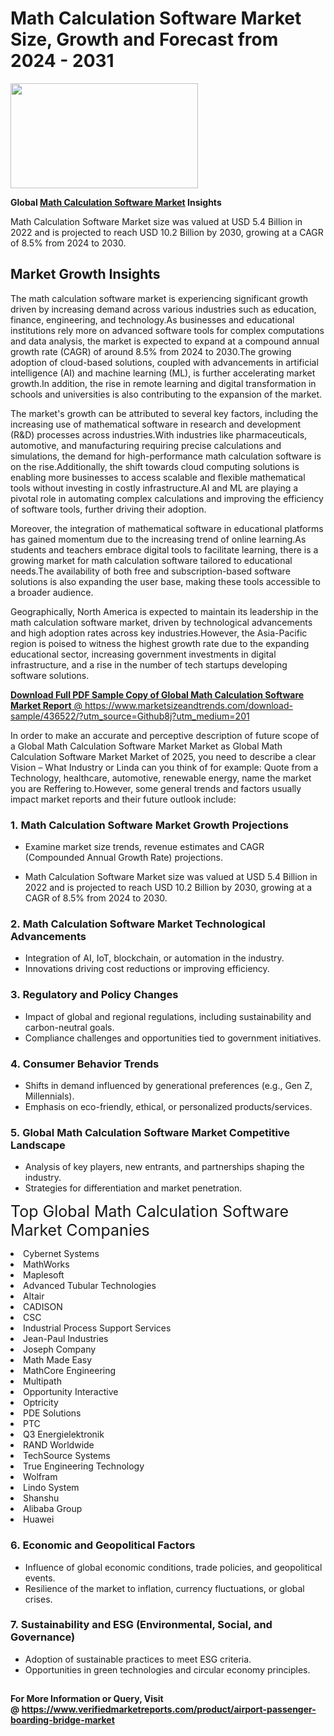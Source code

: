 <H1>Math Calculation Software Market Size, Growth and Forecast from 2024 - 2031</H1><img class="aligncenter size-medium wp-image-584254" src="https://thirdeyenews.in/wp-content/uploads/2024/09/Global-Market-Research-300x168.jpeg" alt="" width="300" height="168" /><p><strong>Global&nbsp;<a href="https://www.marketsizeandtrends.com/download-sample/436522/?utm_source=Github8j?utm_medium=201">Math Calculation Software Market</a> Insights</strong></p><p>Math Calculation Software Market size was valued at USD 5.4 Billion in 2022 and is projected to reach USD 10.2 Billion by 2030, growing at a CAGR of 8.5% from 2024 to 2030.</p><p><h2>Market Growth Insights</h2> <p>The math calculation software market is experiencing significant growth driven by increasing demand across various industries such as education, finance, engineering, and technology.As businesses and educational institutions rely more on advanced software tools for complex computations and data analysis, the market is expected to expand at a compound annual growth rate (CAGR) of around 8.5% from 2024 to 2030.The growing adoption of cloud-based solutions, coupled with advancements in artificial intelligence (AI) and machine learning (ML), is further accelerating market growth.In addition, the rise in remote learning and digital transformation in schools and universities is also contributing to the expansion of the market.</p> <p><a href="#"></a></p> <p>The market's growth can be attributed to several key factors, including the increasing use of mathematical software in research and development (R&D) processes across industries.With industries like pharmaceuticals, automotive, and manufacturing requiring precise calculations and simulations, the demand for high-performance math calculation software is on the rise.Additionally, the shift towards cloud computing solutions is enabling more businesses to access scalable and flexible mathematical tools without investing in costly infrastructure.AI and ML are playing a pivotal role in automating complex calculations and improving the efficiency of software tools, further driving their adoption.</p> <p>Moreover, the integration of mathematical software in educational platforms has gained momentum due to the increasing trend of online learning.As students and teachers embrace digital tools to facilitate learning, there is a growing market for math calculation software tailored to educational needs.The availability of both free and subscription-based software solutions is also expanding the user base, making these tools accessible to a broader audience.</p> <p>Geographically, North America is expected to maintain its leadership in the math calculation software market, driven by technological advancements and high adoption rates across key industries.However, the Asia-Pacific region is poised to witness the highest growth rate due to the expanding educational sector, increasing government investments in digital infrastructure, and a rise in the number of tech startups developing software solutions.</p> <p><a href="#"></p><p><span class=""><strong>Download Full PDF Sample Copy of Global Math Calculation Software Market Report</strong> @ <a href="https://www.marketsizeandtrends.com/download-sample/436522/?utm_source=Github8j?utm_medium=201" target="_blank">https://www.marketsizeandtrends.com/download-sample/436522/?utm_source=Github8j?utm_medium=201</a></span></p><p>In order to make an accurate and perceptive description of future scope of a Global&nbsp;Math Calculation Software Market Market as Global&nbsp;Math Calculation Software Market Market of 2025, you need to describe a clear Vision &ndash; What Industry or Linda can you think of for example: Quote from a Technology, healthcare, automotive, renewable energy, name the market you are Reffering to.However, some general trends and factors usually impact market reports and their future outlook include:</p><h3>1.&nbsp;<strong>Math Calculation Software Market Growth Projections</strong></h3><ul><li>Examine market size trends, revenue estimates and CAGR (Compounded Annual Growth Rate) projections.</li><li><p>Math Calculation Software Market size was valued at USD 5.4 Billion in 2022 and is projected to reach USD 10.2 Billion by 2030, growing at a CAGR of 8.5% from 2024 to 2030.</p></li></ul><h3>2.&nbsp;<strong>Math Calculation Software Market Technological Advancements</strong></h3><ul><li>Integration of AI, IoT, blockchain, or automation in the industry.</li><li>Innovations driving cost reductions or improving efficiency.</li></ul><h3>3.&nbsp;<strong>Regulatory and Policy Changes</strong></h3><ul><li>Impact of global and regional regulations, including sustainability and carbon-neutral goals.</li><li>Compliance challenges and opportunities tied to government initiatives.</li></ul><h3>4.&nbsp;<strong>Consumer Behavior Trends</strong></h3><ul><li>Shifts in demand influenced by generational preferences (e.g., Gen Z, Millennials).</li><li>Emphasis on eco-friendly, ethical, or personalized products/services.</li></ul><h3>5.&nbsp;<strong>Global Math Calculation Software Market Competitive Landscape</strong></h3><ul><li>Analysis of key players, new entrants, and partnerships shaping the industry.</li><li>Strategies for differentiation and market penetration.</li></ul><p data-pm-slice="1 1 []"><span style="color: inherit; font-family: inherit; font-size: 25px;">Top Global Math Calculation Software Market Companies</span></p><div class="" data-test-id=""><p><li>Cybernet Systems</li><li> MathWorks</li><li> Maplesoft</li><li> Advanced Tubular Technologies</li><li> Altair</li><li> CADISON</li><li> CSC</li><li> Industrial Process Support Services</li><li> Jean-Paul Industries</li><li> Joseph Company</li><li> Math Made Easy</li><li> MathCore Engineering</li><li> Multipath</li><li> Opportunity Interactive</li><li> Optricity</li><li> PDE Solutions</li><li> PTC</li><li> Q3 Energielektronik</li><li> RAND Worldwide</li><li> TechSource Systems</li><li> True Engineering Technology</li><li> Wolfram</li><li> Lindo System</li><li> Shanshu</li><li> Alibaba Group</li><li> Huawei</li></p></div><h3>6.&nbsp;<strong>Economic and Geopolitical Factors</strong></h3><ul><li>Influence of global economic conditions, trade policies, and geopolitical events.</li><li>Resilience of the market to inflation, currency fluctuations, or global crises.</li></ul><h3>7.&nbsp;<strong>Sustainability and ESG (Environmental, Social, and Governance)</strong></h3><ul><li>Adoption of sustainable practices to meet ESG criteria.</li><li>Opportunities in green technologies and circular economy principles.</li></ul><h2><strong style="font-size: 14px;">For More Information or Query, Visit @&nbsp;</strong><a style="background-color: #ffffff; font-size: 14px;" href="https://www.marketsizeandtrends.com/report/math-calculation-software-market/" target="_blank">https://www.verifiedmarketreports.com/product/airport-passenger-boarding-bridge-market</a></h2>